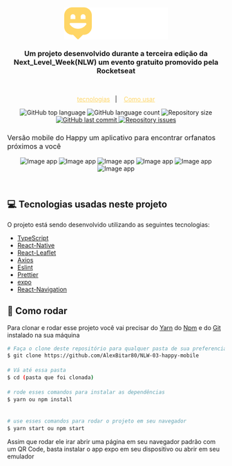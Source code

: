 <h1 align="center">
  <img align="center" src="./src/images/Logo.png" alt="logo">
</h1>

<H3 align="center">
  Um projeto desenvolvido durante a terceira edição da Next_Level_Week(NLW) um evento gratuito promovido pela Rocketseat <br>
</h3>

<br >

<p align="center">
  <a style="color:#ffd666" href="#computer-tecnologias-usadas-neste-projeto">tecnologias</a>&nbsp;&nbsp;&nbsp;|&nbsp;&nbsp;&nbsp;
  <a style="color:#ffd666" href="#rocket-como-rodar">Como usar</a>
</p>


<p align="center">
  <img alt="GitHub top language" src="https://img.shields.io/github/languages/top/AlexBitar80/NLW-03-happy-mobile.svg">

  <img alt="GitHub language count" src="https://img.shields.io/github/languages/count/AlexBitar80/NLW-03-happy-mobile.svg">

  <img alt="Repository size" src="https://img.shields.io/github/repo-size/AlexBitar80/NLW-03-happy-mobile.svg">
  <a href="https://github.com/AlexBitar80/NLW-03-happy-mobile/commits/master">
    <img alt="GitHub last commit" src="https://img.shields.io/github/last-commit/AlexBitar80/NLW-03-happy-mobile.svg">
  </a>

  <a href="https://github.com/AlexBitar80/NLW-03-happy-mobile/issues">
    <img alt="Repository issues" src="https://img.shields.io/github/issues/AlexBitar80/NLW-03-happy-mobile.svg">
  </a>
</p>


<h3 style="font-size: 16px; font-weight: 400">Versão mobile do Happy um aplicativo para encontrar orfanatos próximos a você</h3>


<p align="center">
<img alt="Image app" src="https://user-images.githubusercontent.com/56983783/96463176-d0f3c700-11fc-11eb-9489-a6734728fcf3.png">

<img alt="Image app" src="https://user-images.githubusercontent.com/56983783/96463174-d0f3c700-11fc-11eb-8b20-c27b3e2485bd.png">

<img alt="Image app" src="https://user-images.githubusercontent.com/56983783/96463173-d05b3080-11fc-11eb-8873-a9257986f690.png">

<img alt="Image app" src="https://user-images.githubusercontent.com/56983783/96463171-d05b3080-11fc-11eb-91c1-591e904cbe48.png">

<img alt="Image app" src="https://user-images.githubusercontent.com/56983783/96463170-cfc29a00-11fc-11eb-8a2b-85c1a2f097d3.png">

<img alt="Image app" src="https://user-images.githubusercontent.com/56983783/96463161-cdf8d680-11fc-11eb-82b6-d8fa28f02ad4.png">
</p>


<br>

## :computer: Tecnologias usadas neste projeto

O projeto está sendo desenvolvido utilizando as seguintes tecnologias:

-  [TypeScript](https://www.typescriptlang.org/)
-  [React-Native](https://reactnative.dev/)
-  [React-Leaflet](https://react-leaflet.js.org/)
-  [Axios](https://github.com/axios/axios)
-  [Eslint](https://eslint.org/)
-  [Prettier](https://prettier.io/)
-  [expo](https://expo.io/)
-  [React-Navigation](https://reactnavigation.org/)

## :rocket: Como rodar

 Para clonar e rodar esse projeto você vai precisar do [Yarn](https://yarnpkg.com/) do [Npm](https://www.npmjs.com/get-npm) e do [Git](https://git-scm.com/) instalado na sua máquina

```bash
# Faça o clone deste repositório para qualquer pasta de sua preferencia
$ git clone https://github.com/AlexBitar80/NLW-03-happy-mobile

# Vá até essa pasta
$ cd (pasta que foi clonada)

# rode esses comandos para instalar as dependências
$ yarn ou npm install


# use esses comandos para rodar o projeto em seu navegador
$ yarn start ou npm start

```

<p>Assim que rodar ele irar abrir uma página em seu navegador padrão com um QR Code, basta instalar o app expo em seu dispositivo ou abrir em seu emulador</p>
